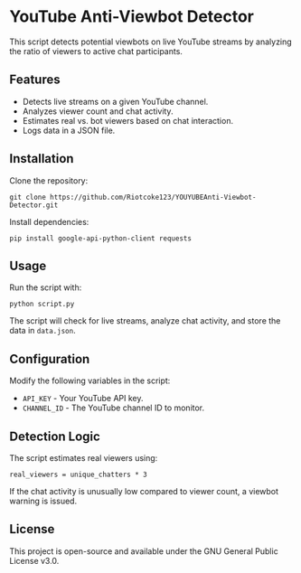 <!DOCTYPE html>
<html lang="en">
<head>
    <meta charset="UTF-8">
    <meta name="viewport" content="width=device-width, initial-scale=1.0">
   
</head>
<body>
    <h1>YouTube Anti-Viewbot Detector</h1>
    <p>This script detects potential viewbots on live YouTube streams by analyzing the ratio of viewers to active chat participants.</p>
    <h2>Features</h2>
    <ul>
        <li>Detects live streams on a given YouTube channel.</li>
        <li>Analyzes viewer count and chat activity.</li>
        <li>Estimates real vs. bot viewers based on chat interaction.</li>
        <li>Logs data in a JSON file.</li>
    </ul>
    <h2>Installation</h2>
    <p>Clone the repository:</p>
    <pre><code>git clone https://github.com/Riotcoke123/YOUYUBEAnti-Viewbot-Detector.git</code></pre>
    <p>Install dependencies:</p>
    <pre><code>pip install google-api-python-client requests</code></pre>
    <h2>Usage</h2>
    <p>Run the script with:</p>
    <pre><code>python script.py</code></pre>
    <p>The script will check for live streams, analyze chat activity, and store the data in <code>data.json</code>.</p>
    <h2>Configuration</h2>
    <p>Modify the following variables in the script:</p>
    <ul>
        <li><code>API_KEY</code> - Your YouTube API key.</li>
        <li><code>CHANNEL_ID</code> - The YouTube channel ID to monitor.</li>
    </ul>
    <h2>Detection Logic</h2>
    <p>The script estimates real viewers using:</p>
    <pre><code>real_viewers = unique_chatters * 3</code></pre>
    <p>If the chat activity is unusually low compared to viewer count, a viewbot warning is issued.</p>
<h2>License</h2>
    <p>This project is open-source and available under the GNU General Public License v3.0.</p>
</body>
</html>
